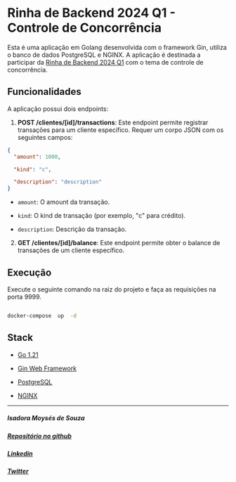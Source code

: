 # Rinha de Backend 2024 Q1 - Controle de Concorrência

Esta é uma aplicação em Golang desenvolvida com o framework Gin, utiliza o banco de dados PostgreSQL e NGINX. A aplicação é destinada a participar da [Rinha de Backend 2024 Q1](https://github.com/zanfranceschi/rinha-de-backend-2024-q1) com o tema de controle de concorrência.

## Funcionalidades

A aplicação possui dois endpoints:

1.  **POST /clientes/[id]/transactions**: Este endpoint permite registrar transações para um cliente específico. Requer um corpo JSON com os seguintes campos:

```json
{
  "amount": 1000,

  "kind": "c",

  "description": "description"
}
```

- `amount`: O amount da transação.

- `kind`: O kind de transação (por exemplo, "c" para crédito).

- `description`: Descrição da transação.

2.  **GET /clientes/[id]/balance**: Este endpoint permite obter o balance de transações de um cliente específico.

## Execução

Execute o seguinte comando na raiz do projeto e faça as requisições na porta 9999.

```bash

docker-compose  up  -d

```

## Stack

- [Go 1.21](https://go.dev/)

- [Gin Web Framework](https://github.com/gin-gonic/gin)

- [PostgreSQL](https://www.postgresql.org/)

- [NGINX](https://www.nginx.com/)

---

##### Isadora Moysés de Souza

##### [Repositório no github](https://github.com/isadoramsouza/rinha-backend-go-2024-q1)

##### [Linkedin](https://br.linkedin.com/in/isadora-souza?original_referer=https%3A%2F%2Fwww.google.com%2F)

##### [Twitter](https://twitter.com/isadoraamsouza)
